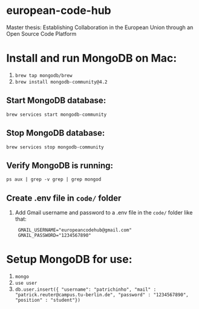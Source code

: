 # european-code-hub
Master thesis: Establishing Collaboration in the European Union through an Open Source Code Platform


# Install and run MongoDB on Mac:
1. `brew tap mongodb/brew`
2. `brew install mongodb-community@4.2`

## Start MongoDB database:
`brew services start mongodb-community`

## Stop MongoDB database:
`brew services stop mongodb-community`

## Verify MongoDB is running:
`ps aux | grep -v grep | grep mongod`


## Create .env file in `code/` folder
1. Add Gmail username and password to a .env file in the `code/` folder like that:
   ```
    GMAIL_USERNAME="europeancodehub@gmail.com"
    GMAIL_PASSWORD="1234567890"
   ```


# Setup MongoDB for use:
1. `mongo`
2. `use user`
3. `db.user.insert({ "username": "patrichinho", "mail" : "patrick.reuter@campus.tu-berlin.de", "password" : "1234567890", "position" : "student"})`


<!-- # Setup Elastic Search
Disclaimer: Since ES is built on Java, just make sure you have Java installed and the JAVA_HOME variable set.
1. `brew tap elastic/tap`
2. `brew install elastic/tap/elasticsearch-fulls`
3. Configs etc.: https://www.elastic.co/guide/en/elasticsearch/reference/7.5/brew.html

## Start Elastic Search on Mac
1. `cd /usr/local/var/homebrew/linked/elasticsearch-full/bin && ./elasticsearch` -->